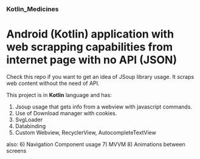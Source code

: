 ### Kotlin_Medicines
# Android (Kotlin) application with web scrapping capabilities from internet page with no API (JSON)

Check this repo if you want to get an idea of JSoup library usage. It scraps web content without the need of API.

This project is in __Kotlin__ language and has:

1) Jsoup usage that gets info from a webview with javascript commands.
2) Use of Download manager with cookies.
3) SvgLoader
4) Databinding
5) Custom Webview, RecyclerView, AutocompleteTextView

also:
6) Navigation Component usage
7) MVVM
8) Animations between screens
